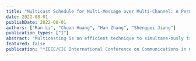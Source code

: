 ```yaml
---
title: "Multicast Schedule for Multi-Message over Multi-Channel: A Permutation-based Wolpertinger Deep Reinforcement Learning Method"
date: 2022-08-01
publishDate: 2022-08-01
authors: ["Ran Li", "Chuan Huang", "Han Zhang", "Shengpei Jiang"]
publication_types: ["1"]
abstract: "Multicasting is an efficient technique to simultane-ously transmit common messages from the base station (BS) to multiple mobile users (MUs). The multicast scheduling problem for multiple messages over multiple channels, which jointly minimizes the energy consumption of the BS and the latency of serving asynchronized requests from the MUs, is formulated as an infinite-horizon Markov decision process (MDP) with large discrete action space and multiple time-varying constraints. By studying the intrinsic features of this MDP under stationary policies and refining the reward function, we first simplify it to an equivalent form with a much smaller state space. Then, we propose a modified deep reinforcement learning (DRL) algorithm, namely the permutation-based Wolpertinger deep deterministic policy gradient (PW-DDPG), to solve the simplified problem, which utilizes a permutation-based action embedding module to address the large discrete action space issue and a feasible exploration module to deal with the time-varying constraints. Moreover, as a benchmark, an upper bound of the considered MDP is derived by solving an integer programming problem."
featured: false
publication: "*IEEE/CIC International Conference on Communications in China (ICCC 2022)*"
---
```


